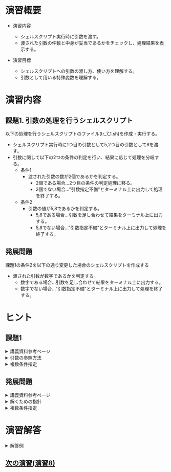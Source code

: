 # 演習概要
- 演習内容
  - シェルスクリプト実行時に引数を渡す。
  - 渡された引数の件数と中身が妥当であるかをチェックし、処理結果を表示する。

- 演習目標
  - シェルスクリプトへの引数の渡し方、使い方を理解する。
  - 引数として用いる特殊変数を理解する。


# 演習内容

## 課題1. 引数の処理を行うシェルスクリプト
以下の処理を行うシェルスクリプトのファイル(tr_7_1.sh)を作成・実行する。  
  - シェルスクリプト実行時に1つ目の引数として5,2つ目の引数として8を渡す。
  - 引数に関して以下の2つの条件の判定を行い、結果に応じて処理を分岐する。
    - 条件1
      - 渡された引数の数が2個であるかを判定する。
        - 2個である場合…2つ目の条件の判定処理に移る。
        - 2個でない場合…"引数指定不備"とターミナル上に出力して処理を終了する。
    - 条件2
      - 引数の値が5,8であるかを判定する。
        - 5,8である場合…引数を足し合わせて結果をターミナル上に出力する。
        - 5,8でない場合…"引数指定不備"とターミナル上に出力して処理を終了する。

## 発展問題
課題1の条件2を以下の通り変更した場合のシェルスクリプトを作成する
- 渡された引数が数字であるかを判定する。
    - 数字である場合…引数を足し合わせて結果をターミナル上に出力する。
    - 数字でない場合…"引数指定不備"とターミナル上に出力して処理を終了する。

# ヒント
## 課題1
<details><summary>講義資料参考ページ</summary><div>

- 特殊変数
  - p39
- 条件指定
  - p82
- メタキャラクタ
  - p89
</div></details>

<details><summary>引数の参照方法</summary><div>

特殊変数を使用することでシェルスクリプト内で引数を参照できる。  
例えば、コマンド`bash tr_7_1.sh 5 8`という形式で実行されたシェルスクリプトの場合、
特殊変数`$#`、`$1`、`$2`をechoなどで出力してみると、それぞれ`2`、`5`、`8`という値となっていることがわかる。(各特殊変数の意味は講義資料p39参照)


</div></details>

<details><summary>複数条件指定</summary><div>

複数条件が真である場合のみ処理を行いたい場合、下記のように記述する。

p82に記載されている"条件式1 -a 条件式2"の指定方法を利用して、
``` sh
[ $# -eq 2 -a $1 -eq 5 -a $2 -eq 8 ]
```

またはp89に記載されているメタキャラクタ"&&"を利用して
``` sh
[ $# -eq 2 ] && [ $1 -eq 5 ] && [ $2 -eq 8 ]
```

なお、上記２つの指定方法は次のように混ざっていても良い。

``` sh
[ $# -eq 2 ] && [ $1 -eq 5 -a $2 -eq 8 ]
```

</div></details>


## 発展問題
<details><summary>講義資料参考ページ</summary><div>

- 特殊変数
  - p39
- 条件指定
  - p82
- メタキャラクタ
  - p90
</div></details>

<details><summary>解くための指針</summary><div>

- 直接数字であるかどうかの判定はできないため、コマンド`expr`で計算を行いその終了ステータスで判定する。

</div></details>

<details><summary>複数条件指定</summary><div>

複数条件のいずれかが真である場合のみ処理を行いたい場合、下記のように記述する。

p82に記載されている"条件式1 -o 条件式2"の指定方法を利用して、
``` sh
[ $# -eq 2 -a $1 -eq 5 -o $2 -eq 8 ]
```

またはp89に記載されているメタキャラクタ"&&"を利用して
``` sh
[ $# -eq 2 ] && [ $1 -eq 5 ] || [ $2 -eq 8 ]
```

</div></details>

# 演習解答  

<details><summary>解答例</summary><div>

## 課題1. 引数の処理を行うシェルスクリプト  解答例  
シェルスクリプトファイル"tr_7_1.sh"をエディタから作成し、下記の内容を書き込む。  

``` sh
#!/bin/bash
if [ $# -eq 2 ] && [ $1 -eq 5 ] && [ $2 -eq 8 ]; then # または if [ $# -eq 2 -a $1 -eq 5 -a $2 -eq 8 ]; then
  echo $(($1 + $2))
else
  echo "引数指定不備"
fi
```
<details><summary>課題1のシェルスクリプトの内容解説</summary><div>

- `$#`　…　引数の個数を参照する特殊変数。講義資料p39を参照。
- `$数字`　…　数字番目の引数の値を参照する特殊変数。講義資料p39を参照。
- `&&` …　前のコマンドが正常終了時のみ後続のコマンドを実行する。そのため、複数の条件が真であることを指定したい場合に使用可能。前のtestコマンドが真のときのみ次のtestコマンドを実行するため。講義資料p89を参照。
- `-a` …　"条件式1 -a 条件式2" のように記載することで、条件式1が真かつ条件式2が真であれば真となる。講義資料p82を参照。  
※ `&&`と`-a`は次のように混ざっていても良い
  - `if [ $# = 2 ] && [ $1 = 5 -a $2 = 8 ];`
</div></details>

tr_7_1.shを実行する。  

```
bash tr_7_1.sh 5 8
```

計算結果が表示されることを確認。  
(以下は上記の例の場合の表示)

```
13
```

引数の数が誤っている場合や渡された値が誤っている場合は"引数指定不備"と表示されることを確認する。

コマンド例  
```
bash tr_7_1.sh 5
```

```
bash tr_7_1.sh 5 7
```


出力結果を確認  

```
引数指定不備
```


## 引数の処理を行うシェルスクリプト(発展問題解答例)  

``` sh
#!/bin/bash
expr $1 + $2 > /dev/null 2>&1 # 計算処理を行いエラー結果は出力しない
RET=$? # exprの終了ステータスを代入する。計算結果が0以外の場合0が、計算結果が0の場合は1が代入される。

if [ $# -eq 2 ] && [ $RET -eq 0 ] || [ $RET -eq 1 ]; then # または if [ $# -eq 2 -a $1 -eq 5 -o $2 -eq 8 ]; then
  echo $(($1 + $2))
else
  echo "引数指定不備"
fi
```
<details><summary>発展問題のシェルスクリプトの内容解説</summary><div>

- 引数を用いてexprの計算処理を行い、その終了ステータスを利用することで引数が数字かどうかを判定する。注意点としてはexprの終了ステータスが少し特殊で、計算結果が0以外のときは0、計算結果が0のときは1になること。このため終了ステータスが0または1かを条件で判定させる必要がある。
- `||` …　前のコマンドが異常終了時のみ後続のコマンドを実行する。そのため複数の条件のどちらかが真であることを指定したい場合に使用可能。前のtestコマンドが真であればそこで判定を終了し、偽であれば次のtestコマンドを実行するため。講義資料p90を参照。
- `-o` …　"条件式1 -o 条件式2" のように記載することで、条件式1が真もしくは条件式2が真であれば真となる。講義資料p82を参照。
</div></details>


</div></details>

## [次の演習(演習8)](./演習8.md)
